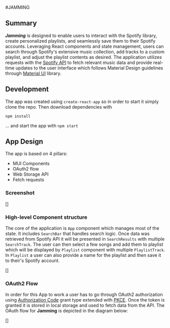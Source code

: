 #JAMMING

## Summary

**_Jamming_** is designed to enable users to interact with the Spotify library, create
personalized playlists, and seamlessly save them to their Spotify accounts. Leveraging React components and state
management, users can search through Spotify's extensive music collection, add tracks to a custom playlist, and
adjust the playlist contents as desired. The application utilizes requests with the
[Spotify API](https://developer.spotify.com/documentation/web-api) to fetch relevant
music data and provide real-time updates to the user interface which follows Material Design guidelines through
[Material UI](https://mui.com/material-ui/getting-started/) library.

## Development

The app was created using `create-react-app` so in order to start it simply clone the repo. Then download
dependencies with

`npm install`

... and start the app with `npm start`

## App Design

The app is based on 4 pillars:

- MUI Components
- OAuth2 flow
- Web Storage API
- Fetch requests

### Screenshot

[]

### High-level Component structure

The core of the application is `App` component which manages most of the state. It includes `SearchBar` that handles
search logic. Once data was retrieved from Spotify API it will be presented in `SearchResults` with multiple
`SearchTrack`. The user can then select a few songs and add them to playlist which will be displayed by `Playlist`
component with multiple `PlaylistTrack`. In `Playlist` a user can also provide a name for the playlist and then save it
to their's Spotify account.

[]

### OAuth2 Flow

In order for this App to work a user has to go through OAuth2 authorization using
[Authorization Code](https://oauth.net/2/grant-types/authorization-code/) grant type
extended with [PKCE](https://oauth.net/2/pkce/). Once the token is granted it is stored in local storage and used to
fetch data from the API. The OAuth flow for **Jamming** is depicted in the diagram below:

[]
